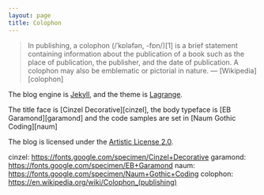 ```yaml
---
layout: page
title: Colophon
---
```


> In publishing, a colophon (/ˈkɒləfən, -fɒn/)[1] is a brief statement
> containing information about the publication of a book such as the place of
> publication, the publisher, and the date of publication. A colophon may also be
> emblematic or pictorial in nature. — [Wikipedia][colophon]

The blog engine is [Jekyll](https://jekyllrb.com/), and the theme is
[Lagrange](https://lenpaul.github.io/Lagrange/).

The title face is [Cinzel Decorative][cinzel], the body typeface is [EB Garamond][garamond]
and the code samples are set in [Naum Gothic Coding][naum]

The blog is licensed under the [Artistic License 2.0](https://opensource.org/licenses/Artistic-2.0).

cinzel: https://fonts.google.com/specimen/Cinzel+Decorative
garamond: https://fonts.google.com/specimen/EB+Garamond
naum: https://fonts.google.com/specimen/Naum+Gothic+Coding
colophon: https://en.wikipedia.org/wiki/Colophon_(publishing)
